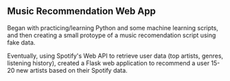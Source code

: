 ## Music Recommendation Web App

Began with practicing/learning Python and some machine learning scripts, and then creating a small protoype of a music recomendation script using fake data.

Eventually, using Spotify's Web API to retrieve user data (top artists, genres, listening history), created a Flask web application to recommend a user 15-20 new artists based on their Spotify data.
